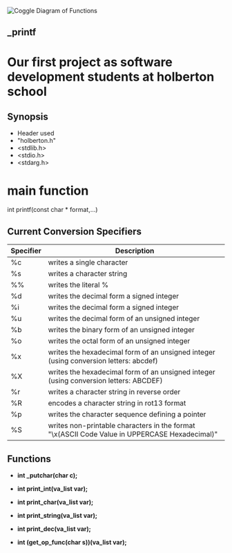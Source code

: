 ![Coggle Diagram of Functions](https://www.holbertonschool.com/holberton-logo.png)

## _printf

# Our first project as software development students at holberton school

## Synopsis

* Header used
* "holberton.h"
* <stdlib.h>
* <stdio.h>
* <stdarg.h>

# main function 
int printf(const char * format,...)

## Current Conversion Specifiers
| Specifier | Description |
| --------  | ----------- |
| %c | writes a single character |
| %s | writes a character string |
| %% | writes the literal % |
| %d | writes the decimal form a signed integer |
| %i | writes the decimal form a signed integer |
| %u | writes the decimal form of an unsigned integer |
| %b | writes the binary form of an unsigned integer |
| %o | writes the octal form of an unsigned integer |
| %x | writes the hexadecimal form of an unsigned integer (using conversion letters: abcdef) |
| %X | writes the hexadecimal form of an unsigned integer (using conversion letters: ABCDEF) |
| %r | writes a character string in reverse order |
| %R | encodes a character string in rot13 format |
| %p | writes the character sequence defining a pointer |
| %S | writes non-printable characters in the format "\x(ASCII Code Value in UPPERCASE Hexadecimal)" |

## Functions

* **int _putchar(char c);**
>

* **int print_int(va_list var);**
>

* **int print_char(va_list var);**
>

* **int print_string(va_list var);**
>

* **int print_dec(va_list var);**
>

* **int (get_op_func(char s))(va_list var);**
>
